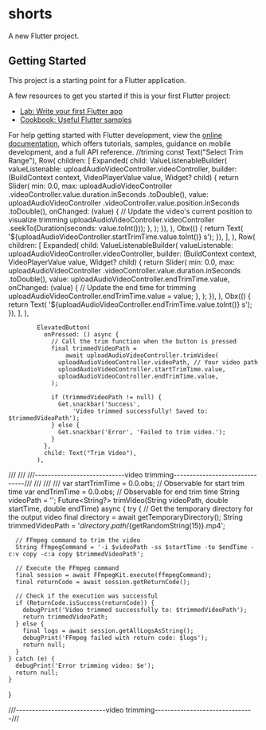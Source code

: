 # shorts

A new Flutter project.

## Getting Started

This project is a starting point for a Flutter application.

A few resources to get you started if this is your first Flutter project:

- [Lab: Write your first Flutter app](https://docs.flutter.dev/get-started/codelab)
- [Cookbook: Useful Flutter samples](https://docs.flutter.dev/cookbook)

For help getting started with Flutter development, view the
[online documentation](https://docs.flutter.dev/), which offers tutorials,
samples, guidance on mobile development, and a full API reference.
//triming
const Text("Select Trim Range"),
Row(
children: [
Expanded(
child: ValueListenableBuilder(
valueListenable:
uploadAudioVideoController.videoController,
builder: (BuildContext context, VideoPlayerValue value,
Widget? child) {
return Slider(
min: 0.0,
max: uploadAudioVideoController
.videoController.value.duration.inSeconds
.toDouble(),
value: uploadAudioVideoController
.videoController.value.position.inSeconds
.toDouble(),
onChanged: (value) {
// Update the video's current position to visualize trimming
uploadAudioVideoController.videoController
.seekTo(Duration(seconds: value.toInt()));
},
);
}),
),
Obx(() {
return Text(
'${uploadAudioVideoController.startTrimTime.value.toInt()} s');
}),
],
),
Row(
children: [
Expanded(
child: ValueListenableBuilder(
valueListenable:
uploadAudioVideoController.videoController,
builder: (BuildContext context, VideoPlayerValue value,
Widget? child) {
return Slider(
min: 0.0,
max: uploadAudioVideoController
.videoController.value.duration.inSeconds
.toDouble(),
value: uploadAudioVideoController.endTrimTime.value,
onChanged: (value) {
// Update the end time for trimming
uploadAudioVideoController.endTrimTime.value =
value;
},
);
}),
),
Obx(() {
return Text(
'${uploadAudioVideoController.endTrimTime.value.toInt()} s');
}),
],
),

            ElevatedButton(
              onPressed: () async {
                // Call the trim function when the button is pressed
                final trimmedVideoPath =
                    await uploadAudioVideoController.trimVideo(
                  uploadAudioVideoController.videoPath, // Your video path
                  uploadAudioVideoController.startTrimTime.value,
                  uploadAudioVideoController.endTrimTime.value,
                );

                if (trimmedVideoPath != null) {
                  Get.snackbar('Success',
                      'Video trimmed successfully! Saved to: $trimmedVideoPath');
                } else {
                  Get.snackbar('Error', 'Failed to trim video.');
                }
              },
              child: Text("Trim Video"),
            ),

///
///
///----------------------------video trimming-------------------------------///
///
///
///
var startTrimTime = 0.0.obs; // Observable for start trim time
var endTrimTime = 0.0.obs;   // Observable for end trim time
String videoPath = '';
Future<String?> trimVideo(String videoPath, double startTime, double endTime) async {
try {
// Get the temporary directory for the output video
final directory = await getTemporaryDirectory();
String trimmedVideoPath = '${directory.path}/${getRandomString(15)}.mp4';

      // FFmpeg command to trim the video
      String ffmpegCommand = '-i $videoPath -ss $startTime -to $endTime -c:v copy -c:a copy $trimmedVideoPath';

      // Execute the FFmpeg command
      final session = await FFmpegKit.execute(ffmpegCommand);
      final returnCode = await session.getReturnCode();

      // Check if the execution was successful
      if (ReturnCode.isSuccess(returnCode)) {
        debugPrint('Video trimmed successfully to: $trimmedVideoPath');
        return trimmedVideoPath;
      } else {
        final logs = await session.getAllLogsAsString();
        debugPrint('FFmpeg failed with return code: $logs');
        return null;
      }
    } catch (e) {
      debugPrint('Error trimming video: $e');
      return null;
    }
}

///----------------------------video trimming-------------------------------///
